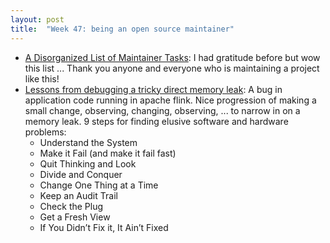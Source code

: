 ```yaml
---
layout: post
title:  "Week 47: being an open source maintainer"
---
```


* [A Disorganized List of Maintainer Tasks](https://davidism.com/maintainer-notes/): I had gratitude before but wow this list ... Thank you anyone and everyone who is maintaining a project like this!
* [Lessons from debugging a tricky direct memory leak](https://medium.com/pinterest-engineering/lessons-from-debugging-a-tricky-direct-memory-leak-f638c722d9f2): A bug in application code running in apache flink. Nice progression of making a small change, observing, changing, observing, ... to narrow in on a memory leak. 9 steps for finding elusive software and hardware problems:
  * Understand the System
  * Make it Fail (and make it fail fast)
  * Quit Thinking and Look
  * Divide and Conquer
  * Change One Thing at a Time
  * Keep an Audit Trail
  * Check the Plug
  * Get a Fresh View
  * If You Didn’t Fix it, It Ain’t Fixed